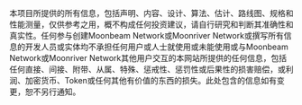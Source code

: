 本项目所提供的所有信息，包括声明、内容、设计、算法、估计、路线图、规格和性能测量，仅供参考之用，概不构成任何投资建议，请自行研究和判断其准确性和真实性。任何参与创建Moonbeam Network或Moonriver Network或撰写所有信息的开发人员或实体均不承担任何用户或人士就使用或未能使用或与Moonbeam Network或Moonriver Network其他用户交互的本网站所提供的任何信息，包括任何直接、间接、附带、从属、特殊、惩戒性、惩罚性或后果性的损害赔偿，或利润、加密货币、Token或任何其他有价值的东西的损失。此处包含的信息如有变更，恕不另行通知。